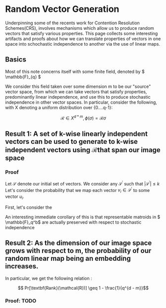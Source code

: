 # Random Vector Generation

Underpinning some of the recents work for Contention Resolution Schemes(CRS), involves mechanisms which allow us to produce random vectors that satisfy various properties. This page collects some interesting artifacts and proofs about how we can translate properties of vectors in one space into schochastic independence to another via the use of linear maps.

## Basics 

Most of this note concerns itself with some finite field, denoted by $ \mathbb{F}_{q} $ 

We consider this field taken over some dimension m to be our "source" vector space, from which we can take vectors that satisfy properties, predominantly linear independence, and use this to produce stochastic independence in other vector spaces. In particular, consider the following, with X denoting a uniform distribution over {0....q-1}:

$$ \mathcal{R} \in X^{d * m}, \phi(\sigma) = \mathcal{R}\sigma  $$

## Result 1: A set of k-wise linearly independent vectors can be used to generate to k-wise independent vectors using $\mathcal{R}$that span our image space

### Proof

Let $\mathcal{S}$ denote our initial set of vectors. We consider any $\mathcal{S}^\prime$ such that $|\mathcal{S}^\prime| \leq k$ 
Let's consider the probability that we map each vector $v_i \in \mathcal{S}^\prime$ to some vector $u_i$. 

First, let's consider the 

An interesting immediate corollary of this is that representable matroids in $ \mathbb{F}_q^b$ are actually preserved with respect to stochastic independence 

## Result 2: As the dimension of our image space grows with respect to m, the probability of our random linear map being an embedding increases.

In particular, we get the following relation :

$$ Pr[\textbf{Rank}(\mathcal{R})] \geq 1 - \frac{1}{q^{d - m}}$$ 

### Proof: TODO
